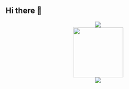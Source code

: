 ## Hi there 👋

<!--
**kugaichen/Kugaichen** is a ✨ _special_ ✨ repository because its `README.md` (this file) appears on your GitHub profile.

Here are some ideas to get you started:

- 🔭 I’m currently working on ...
- 🌱 I’m currently learning ...
- 👯 I’m looking to collaborate on ...
- 🤔 I’m looking for help with ...
- 💬 Ask me about ...
- 📫 How to reach me: ...
- 😄 Pronouns: ...
- ⚡ Fun fact: ...
-->
<div align="center">
    <img src="[https://metrics.lecoq.io/kugaichen?template=classic&config.timezone=Asia%2FShanghai](https://metrics.lecoq.io/kugaichen?template=classic&base.community=0&isocalendar=1&languages=1&lines=1&base=header%2C%20activity%2C%20community%2C%20repositories%2C%20metadata&base.indepth=false&base.hireable=false&base.skip=false&isocalendar=false&isocalendar.duration=full-year&languages=false&languages.ignored=javascript%2Chtml%2Ccss&languages.limit=4&languages.threshold=0%25&languages.other=false&languages.colors=github&languages.sections=most-used&languages.indepth=false&languages.analysis.timeout=15&languages.analysis.timeout.repositories=7.5&languages.categories=markup%2C%20programming&languages.recent.categories=markup%2C%20programming&languages.recent.load=300&languages.recent.days=14&lines=false&lines.sections=base&lines.repositories.limit=4&lines.history.limit=1&lines.delay=0&config.timezone=Asia%2FShanghai))">
</div>


<div align="center">
    <img height="137px" src="[https://github-readme-stats.vercel.app/api?username=kugaichen&hide_title=true&hide_border=true&show_icons=trueline_height=21&text_color=000&icon_color=000&bg_color=0,ea6161,ffc64d,fffc4d,52fa5a&theme=graywhite](https://github-readme-stats.vercel.app/api?username=kugaichen&show_icons=true&theme=radical)](https://github.com/anuraghazra/github-readme-stats)" />
</div>



<div align="center">
    <img src="https://activity-graph.herokuapp.com/graph?username=kugaichen&theme=xcode" />
</div>

